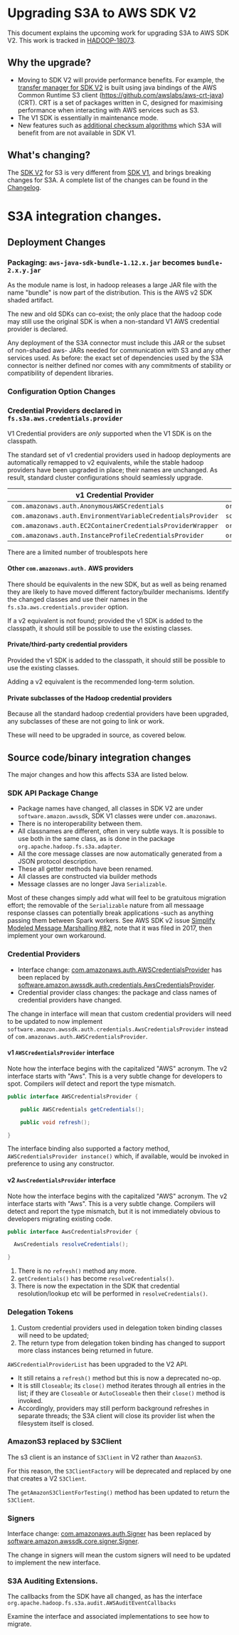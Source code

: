 <!---
  Licensed under the Apache License, Version 2.0 (the "License");
  you may not use this file except in compliance with the License.
  You may obtain a copy of the License at

   http://www.apache.org/licenses/LICENSE-2.0

  Unless required by applicable law or agreed to in writing, software
  distributed under the License is distributed on an "AS IS" BASIS,
  WITHOUT WARRANTIES OR CONDITIONS OF ANY KIND, either express or implied.
  See the License for the specific language governing permissions and
  limitations under the License. See accompanying LICENSE file.
-->

# Upgrading S3A to AWS SDK V2

This document explains the upcoming work for upgrading S3A to AWS SDK V2.
This work is tracked in [HADOOP-18073](https://issues.apache.org/jira/browse/HADOOP-18073).

## Why the upgrade?

- Moving to SDK V2 will provide performance benefits.
For example, the [transfer manager for SDK V2](https://aws.amazon.com/blogs/developer/introducing-amazon-s3-transfer-manager-in-the-aws-sdk-for-java-2-x/)
is built using java bindings of the AWS Common Runtime S3
client (https://github.com/awslabs/aws-crt-java) (CRT).
CRT is a set of packages written in C, designed for maximising performance when interacting with AWS
services such as S3.
- The V1 SDK is essentially in maintenance mode.
- New features such as [additional checksum algorithms](https://aws.amazon.com/blogs/aws/new-additional-checksum-algorithms-for-amazon-s3/)
which S3A will benefit from are not available in SDK V1.

## What's changing?

The [SDK V2](https://github.com/aws/aws-sdk-java-v2) for S3 is very different from
[SDK V1](https://github.com/aws/aws-sdk-java), and brings breaking changes for S3A.
A complete list of the changes can be found in the
[Changelog](https://github.com/aws/aws-sdk-java-v2/blob/master/docs/LaunchChangelog.md#41-s3-changes).

# S3A integration changes.

## Deployment Changes


### Packaging: `aws-java-sdk-bundle-1.12.x.jar` becomes `bundle-2.x.y.jar`

As the module name is lost, in hadoop releases a large JAR file with
the name "bundle" is now part of the distribution.
This is the AWS v2 SDK shaded artifact. 

The new and old SDKs can co-exist; the only place that the hadoop code
may still use the original SDK is when a non-standard V1 AWS credential
provider is declared. 

Any deployment of the S3A connector must include this JAR or
the subset of non-shaded aws- JARs needed for communication
with S3 and any other services used.
As before: the exact set of dependencies used by the S3A connector
is neither defined nor comes with any commitments of stability
or compatibility of dependent libraries.

### Configuration Option Changes

### Credential Providers declared in `fs.s3a.aws.credentials.provider`

V1 Credential providers are *only* supported when the V1 SDK is on the classpath.

The standard set of v1 credential providers used in hadoop deployments are
automatically remapped to v2 equivalents,
while the stable hadoop providers have been upgraded in place; their names
are unchanged.
As result, standard cluster configurations should seamlessly upgrade.

| v1 Credential Provider                                      | Remapped V2 substitute                                                           |
|-------------------------------------------------------------|----------------------------------------------------------------------------------|
| `com.amazonaws.auth.AnonymousAWSCredentials`                | `org.apache.hadoop.fs.s3a.AnonymousAWSCredentialsProvider`                       |
| `com.amazonaws.auth.EnvironmentVariableCredentialsProvider` | `software.amazon.awssdk.auth.credentials.EnvironmentVariableCredentialsProvider` |
| `com.amazonaws.auth.EC2ContainerCredentialsProviderWrapper` | `org.apache.hadoop.fs.s3a.auth.IAMInstanceCredentialsProvider`                   |
| `com.amazonaws.auth.InstanceProfileCredentialsProvider`     | `org.apache.hadoop.fs.s3a.auth.IAMInstanceCredentialsProvider`                   |


There are a limited number of troublespots here

#### Other `com.amazonaws.auth.` AWS providers

There should be equivalents in the new SDK, but as well as being renamed
they are likely to have moved different factory/builder mechanisms.
Identify the changed classes and use their
names in the `fs.s3a.aws.credentials.provider` option.

If a v2 equivalent is not found; provided the v1 SDK is added to the classpath,
it should still be possible to use the existing classes.


#### Private/third-party credential providers

Provided the v1 SDK is added to the classpath,
it should still be possible to use the existing classes.

Adding a v2 equivalent is the recommended long-term solution.

#### Private subclasses of the Hadoop credential providers

Because all the standard hadoop credential providers have been upgraded,
any subclasses of these are not going to link or work.

These will need to be upgraded in source, as covered below.


## Source code/binary integration changes

The major changes and how this affects S3A are listed below.

### SDK API Package Change

* Package names have changed, all classes in SDK V2 are under `software.amazon.awssdk`, SDK V1 classes
were under `com.amazonaws`.
* There is no interoperability between them.
* All classnames are different, often in very subtle ways. It is possible to use both in the same
  class, as is done in the package `org.apache.hadoop.fs.s3a.adapter`.
* All the core message classes are now automatically generated from a JSON protocol description.
* These all getter methods have been renamed.
* All classes are constructed via builder methods
* Message classes are no longer Java `Serializable`.

Most of these changes simply add what will feel to be gratuitous migration effort;
the removable of the `Serializable` nature from all messaage response classes can
potentially break applications -such as anything passing them between Spark workers.
See AWS SDK v2 issue [Simplify Modeled Message Marshalling #82](https://github.com/aws/aws-sdk-java-v2/issues/82),
note that it was filed in 2017, then implement your own workaround.

### Credential Providers

- Interface change: [com.amazonaws.auth.AWSCredentialsProvider](https://github.com/aws/aws-sdk-java/blob/master/aws-java-sdk-core/src/main/java/com/amazonaws/auth/AWSCredentialsProvider.java)
has been replaced by [software.amazon.awssdk.auth.credentials.AwsCredentialsProvider](https://github.com/aws/aws-sdk-java-v2/blob/master/core/auth/src/main/java/software/amazon/awssdk/auth/credentials/AwsCredentialsProvider.java).
- Credential provider class changes: the package and class names of credential providers have
changed.

The change in interface will mean that custom credential providers will need to be updated to now
implement `software.amazon.awssdk.auth.credentials.AwsCredentialsProvider` instead of
`com.amazonaws.auth.AWSCredentialsProvider`.

#### v1 `AWSCredentialsProvider` interface

Note how the interface begins with the capitalized "AWS" acronym.
The v2 interface starts with "Aws". This is a very subtle change
for developers to spot.
Compilers _will_ detect and report the type mismatch.

```java
public interface AWSCredentialsProvider {

    public AWSCredentials getCredentials();

    public void refresh();

}

```
The interface binding also supported a factory method, `AWSCredentialsProvider instance()` which,
if available, would be invoked in preference to using any constructor.

#### v2 `AwsCredentialsProvider` interface

Note how the interface begins with the capitalized "AWS" acronym.
The v2 interface starts with "Aws". This is a very subtle change.
Compilers will detect and report the type mismatch, but it is not
immediately obvious to developers migrating existing code.

```java
public interface AwsCredentialsProvider {

  AwsCredentials resolveCredentials();

}
```

1. There is no `refresh()` method any more.
2. `getCredentials()` has become `resolveCredentials()`.
3. There is now the expectation in the SDK that credential resolution/lookup etc will be
   performed in `resolveCredentials()`.



### Delegation Tokens

1. Custom credential providers used in delegation token binding classes will need to be updated;
2. The return type from delegation token binding has changed to support more class 
   instances being returned in future.
 
`AWSCredentialProviderList` has been upgraded to the V2 API. 
* It still retains a `refresh()` method but this is now a deprecated no-op.
* It is still `Closeable`; its `close()` method iterates through all entries in
the list; if they are `Closeable` or `AutoCloseable` then their `close()` method is invoked.
* Accordingly, providers may still perform background refreshes in separate threads;
  the S3A client will close its provider list when the filesystem itself is closed.

### AmazonS3 replaced by S3Client

The s3 client is an instance of `S3Client` in V2 rather than `AmazonS3`.

For this reason, the `S3ClientFactory` will be deprecated and replaced by one that creates a V2
`S3Client`.

The `getAmazonS3ClientForTesting()` method has been updated to return the `S3Client`.

### Signers

Interface change: [com.amazonaws.auth.Signer](https://github.com/aws/aws-sdk-java/blob/master/aws-java-sdk-core/src/main/java/com/amazonaws/auth/Signer.java)
has been replaced by [software.amazon.awssdk.core.signer.Signer](https://github.com/aws/aws-sdk-java-v2/blob/master/core/sdk-core/src/main/java/software/amazon/awssdk/core/signer/Signer.java).

The change in signers will mean the custom signers will need to be updated to implement the new
interface.

### S3A Auditing Extensions.

The callbacks from the SDK have all changed, as has
the interface `org.apache.hadoop.fs.s3a.audit.AWSAuditEventCallbacks`

Examine the interface and associated implementations to
see how to migrate.

